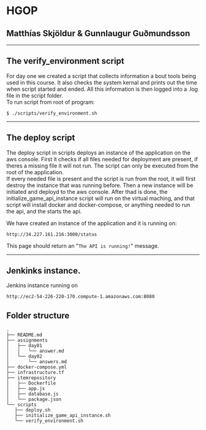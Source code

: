 
# HGOP
## Matthías Skjöldur & Gunnlaugur Guðmundsson
****
## The verify_environment script
For day one we created a script that collects information a bout tools being used in this course. It also checks the system kernal and prints out the time when script started and ended. All this information is then logged into a .log file in the script folder.  
To run script from root of program:
````
$ ./scripts/verify_environment.sh
````
  ****
## The deploy script

The deploy script in scripts deploys an instance of the application on the aws console. First it checks if all files needed for deployment are present, if theres a missing file it will not run. The script can only be executed from the root of the application.  
If every needed file is present and the script is run from the root, it will first destroy the instance that was running before. Then a new instance will be initiated and deployd to the aws console. After thad is done, the initialize_game_api_instance script will run on the virtual maching, and that script will install docker and docker-compose, or anything needed to run the api, and the starts the api.  
  
  We have created an instance of the application and it is running on: 
  ```
  http://34.227.161.216:3000/status
```
This page should return an "`The API is running!`" message.
****

## Jenkinks instance.

Jenkins instance running on 
````
http://ec2-54-226-220-170.compute-1.amazonaws.com:8080
````

## Folder structure
```
.
├── README.md
├── assignments
│   ├── day01
│   │   └── answer.md
│   └── day02
│       └── answers.md
├── docker-compose.yml
├── infrastructure.tf
├── itemrepository
│   ├── Dockerfile
│   ├── app.js
│   ├── database.js
│   └── package.json
└── scripts
   ├── deploy.sh
   ├── initialize_game_api_instance.sh
   └── verify_environment.sh

```